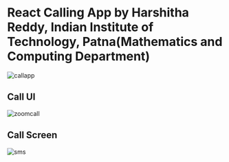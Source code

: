 # React Calling App by Harshitha Reddy, Indian Institute of Technology, Patna(Mathematics and Computing Department)

![callapp](https://i.ibb.co/rcxVVHC/callapp.png)

## Call UI
![zoomcall](https://i.ibb.co/xzkXv72/zoomcall.png)
## Call Screen
![sms](https://i.ibb.co/WFr1ds0/sms.png)


